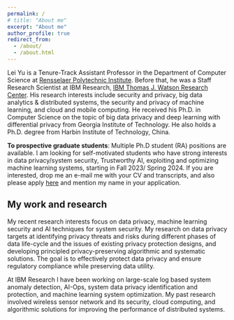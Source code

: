 ```yaml
---
permalink: /
# title: "About me"
excerpt: "About me"
author_profile: true
redirect_from: 
  - /about/
  - /about.html
---
```


Lei Yu is a Tenure-Track Assistant Professor in the Department of Computer Science at [Rensselaer Polytechnic Institute](https://www.rpi.edu/). Before that, he was a Staff Research Scientist at IBM Research, [IBM Thomas J. Watson Research Center](https://research.ibm.com/labs/watson/). His research interests include security and privacy, big data analytics & distributed systems, the security and privacy of machine learning, and cloud and mobile computing. He received his Ph.D. in Computer Science on the topic of big data privacy and deep learning with differential privacy from Georgia Institute of Technology. He also holds a Ph.D. degree from Harbin Institute of Technology, China.

**To prospective graduate students**: Multiple Ph.D student (RA) positions are available. I am looking for self-motivated students who have strong interests in data privacy/system security, Trustworthy AI, exploiting and optimizing machine learning systems, starting in Fall 2023/ Spring 2024. If you are interested, drop me an e-mail me with your CV and transcripts, and also please apply [here](https://admissions.rpi.edu/graduate/masters-and-phd-applicants) and mention my name in your application.


## My work and research
My recent research interests focus on data privacy, machine learning security and AI techniques for system security. My research on data privacy targets at identifying privacy threats and risks during different phases of data life-cycle and the issues of existing privacy protection designs, and developing principled privacy-preserving algorithmic and systematic solutions. The goal is to effectively protect data privacy and ensure regulatory compliance while preserving data utility.

At IBM Research I have been working on large-scale log based system anomaly detection, AI-Ops, system data privacy identification and protection, and machine learning system optimization. My past research involved wireless sensor network and its security, cloud computing, and algorithmic solutions for improving the performance of distributed systems.

 

 
